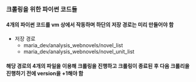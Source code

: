 ### 크롤링을 위한 파이썬 코드들

#### 4개의 파이썬 코드를 vm 상에서 작동하며 하단의 저장 경로는 미리 만들어야 함
- 저장 경로
    - maria_dev/analysis_webnovels/novel_list
    - maria_dev/analysis_webnovels/novel_unit_list

#### 해당 경로의 4개의 파일을 이용해 크롤링을 진행하고 크롤링이 종료된 후 다음 크롤리을 진행하기 전에 version을 +1해야 함